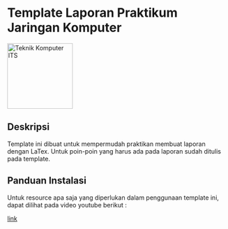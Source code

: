 # Template Laporan Praktikum Jaringan Komputer

<img src="https://www.its.ac.id/komputer/wp-content/uploads/sites/28/2018/03/image10.png" alt="Teknik Komputer ITS" width="150" height="150">

## Deskripsi

Template ini dibuat untuk mempermudah praktikan membuat laporan dengan LaTex. Untuk poin-poin yang harus ada pada laporan sudah ditulis pada template.

## Panduan Instalasi

Untuk resource apa saja yang diperlukan dalam penggunaan template ini, dapat dilihat pada video youtube berikut :

[link](https://youtu.be/4lyHIQl4VM8?si=NKjpA3bkTzCn0Ruo)
